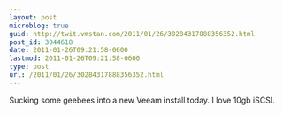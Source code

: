 ```yaml
---
layout: post
microblog: true
guid: http://twit.vmstan.com/2011/01/26/30284317888356352.html
post_id: 3044618
date: 2011-01-26T09:21:58-0600
lastmod: 2011-01-26T09:21:58-0600
type: post
url: /2011/01/26/30284317888356352.html
---
```

Sucking some geebees into a new Veeam install today. I love 10gb iSCSI.
